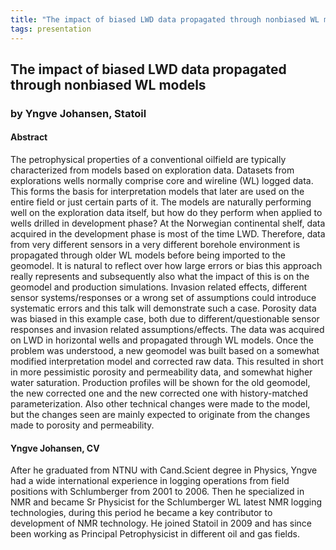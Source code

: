 ```yaml
---
title: "The impact of biased LWD data propagated through nonbiased WL models (Yngve Johansen, Statoil)"
tags: presentation
---
```



		
<h2>
The impact of biased LWD data propagated through nonbiased WL models
</h2>

 



		
<h3>
by Yngve Johansen, Statoil
</h3>

 



		
<h4>
Abstract
</h4>



		

		
<p>
The petrophysical properties of a conventional oilfield are typically characterized from models based on exploration data. Datasets from explorations wells normally comprise core and wireline (WL) logged data. This forms the basis for interpretation models that later are used on the entire field or just certain parts of it. The models are naturally performing well on the exploration data itself, but how do they perform when applied to wells drilled in development phase? At the Norwegian continental shelf, data acquired in the development phase is most of the time LWD. Therefore, data from very different sensors in a very different borehole environment is propagated through older WL models before being imported to the geomodel. It is natural to reflect over how large errors or bias this approach really represents and subsequently also what the impact of this is on the geomodel and production simulations. Invasion related effects, different sensor systems/responses or a wrong set of assumptions could introduce systematic errors and this talk will demonstrate such a case. Porosity data was biased in this example case, both due to different/questionable sensor responses and invasion related assumptions/effects. The data was acquired on LWD in horizontal wells and propagated through WL models. Once the problem was understood, a new geomodel was built based on a somewhat modified interpretation model and corrected raw data. This resulted in short in more pessimistic porosity and permeability data, and somewhat higher water saturation. Production profiles will be shown for the old geomodel, the new corrected one and the new corrected one with history-matched parameterization. Also other technical changes were made to the model, but the changes seen are mainly expected to originate from the changes made to porosity and permeability.  

</p>





		
<h4>
Yngve Johansen, CV
</h4>





		
<p>
After he graduated from NTNU with Cand.Scient degree in Physics, Yngve had a wide international experience in logging operations from field positions with Schlumberger from 2001 to 2006. Then he specialized in NMR and became Sr Physicist for the Schlumberger WL latest NMR logging technologies, during this period he became a key contributor to development of NMR technology.  He joined Statoil in 2009 and has since been working as Principal Petrophysicist in different oil and gas fields.
</p>



		

